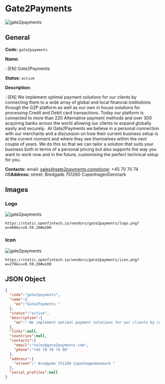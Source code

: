 
# Gate2Payments  
![gate2payments](https://static.openfintech.io/vendors/gate2payments/logo.png?w=400&c=v0.59.26#w200)  

## General 
 
**Code:** `gate2payments` 
 
**Name:** 
 
:	[EN] Gate2Payments  
 
**Status:** `active` 
 
**Description:** 
 
: [EN]  We implement optimal payment solutions for our clients by connecting them to a wide array of global and local financial institutions through the G2P platform as well as our own in house solutions for processing Credit and Debit card transactions. Today our platform is connected to more than 220 Alternative payment methods and over 300 acquiring banks across the world allowing our clients to expand globally easily and securely.  At Gate2Payments we believe in a personal connection with our merchants and a discussion on how their current business setup is at the current moment and where they see themselves within the next couple of years. We do this so that we can tailor a solution that suits your business both in terms of a personal pricing but also supports the way you want to work now and in the future, customising the perfect technical setup for you.  
 
**Contacts:** 
email: sales@gate2payments.comphone: +45 70 70 74 08**Address:** 
street:  Bredgade 751260 CopenhagenDenmark  

## Images 

### Logo 
 
![gate2payments](https://static.openfintech.io/vendors/gate2payments/logo.png?w=400&c=v0.59.26#w200)  

```
https://static.openfintech.io/vendors/gate2payments/logo.png?w=400&c=v0.59.26#w200
```  

### Icon 
 
![gate2payments](https://static.openfintech.io/vendors/gate2payments/icon.png?w=278&c=v0.59.26#w100)  

```
https://static.openfintech.io/vendors/gate2payments/icon.png?w=278&c=v0.59.26#w100
```  

## JSON Object 

```json
{
  "code":"gate2payments",
  "name":{
    "en":"Gate2Payments "
  },
  "status":"active",
  "description":{
    "en":" We implement optimal payment solutions for our clients by connecting them to a wide array of global and local financial institutions through the G2P platform as well as our own in house solutions for processing Credit and Debit card transactions. Today our platform is connected to more than 220 Alternative payment methods and over 300 acquiring banks across the world allowing our clients to expand globally easily and securely.\u00a0 At Gate2Payments we believe in a personal connection with our merchants and a discussion on how their current business setup is at the current moment and where they see themselves within the next couple of years.\u00a0We do this so that we can tailor a solution that suits your business both in terms of a personal pricing but also supports the way you want to work now and in the future,\u00a0customising\u00a0the perfect technical setup for you. "
  },
  "links":null,
  "countries":null,
  "contacts":{
    "email":"sales@gate2payments.com",
    "phone":"+45 70 70 74 08"
  },
  "address":{
    "street":" Bredgade 751260 CopenhagenDenmark "
  },
  "social_profiles":null
}
```  
